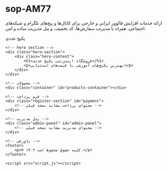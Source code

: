 # sop-AM77
ارائه خدمات افزایش فالوور ایرانی و خارجی برای کانال‌ها و پیج‌های تلگرام و شبکه‌های اجتماعی، همراه با مدیریت سفارش‌ها، کد تخفیف، و پنل مدیریت ساده و امن.
<!DOCTYPE html>
<html lang="fa">
<head>
    <meta charset="UTF-8">
    <meta name="viewport" content="width=device-width, initial-scale=1.0">
    <title>پکیج عددی - فروشگاه اینترنتی</title>
    <link rel="stylesheet" href="style.css">
    <script src="https://kit.fontawesome.com/a076d05399.js" crossorigin="anonymous"></script>
</head>
<body>
    <!-- navbar -->
    <nav class="navbar">
        <div class="logo-text">پکیج عددی</div>
    </nav>

    <!-- hero section -->
    <div class="hero-section">
        <div class="hero-content">
            <h1>فروشگاه اینترنتی پکیج عددی</h1>
            <p>بهترین پکیج‌های آموزشی با قیمت‌های استثنایی</p>
        </div>
    </div>

    <!-- محصولات -->
    <div class="container" id="products-container"></div>

    <!-- فرم پرداخت -->
    <div class="register-section" id="payment">
        <!-- محتوای پرداخت مشابه نسخه قبلی -->
    </div>

    <!-- پنل مدیریت -->
    <div class="admin-panel" id="admin-panel">
        <!-- محتوای مدیریت مشابه نسخه قبلی -->
    </div>

    <!-- پاورقی -->
    <footer>
        <p>© ۱۴۰۲ کلیه حقوق محفوظ است.</p>
    </footer>

    <script src="script.js"></script>
</body>
</html>
